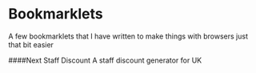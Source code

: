 # Bookmarklets
A few bookmarklets that I have written to make things with browsers just that bit easier

####Next Staff Discount
A staff discount generator for UK
